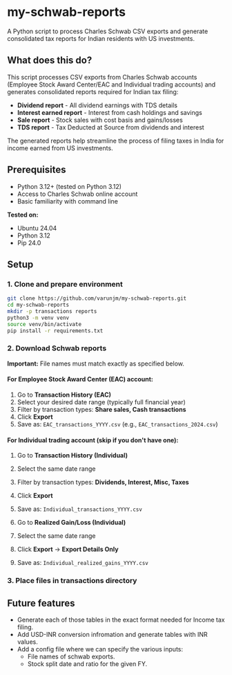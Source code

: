 # my-schwab-reports

A Python script to process Charles Schwab CSV exports and generate consolidated tax reports for Indian residents with US investments.

## What does this do?

This script processes CSV exports from Charles Schwab accounts (Employee Stock Award Center/EAC and Individual trading accounts) and generates consolidated reports required for Indian tax filing:

- **Dividend report** - All dividend earnings with TDS details
- **Interest earned report** - Interest from cash holdings and savings
- **Sale report** - Stock sales with cost basis and gains/losses
- **TDS report** - Tax Deducted at Source from dividends and interest

The generated reports help streamline the process of filing taxes in India for income earned from US investments.

## Prerequisites

- Python 3.12+ (tested on Python 3.12)
- Access to Charles Schwab online account
- Basic familiarity with command line

**Tested on:**
- Ubuntu 24.04
- Python 3.12
- Pip 24.0

## Setup

### 1. Clone and prepare environment
```bash
git clone https://github.com/varunjm/my-schwab-reports.git
cd my-schwab-reports
mkdir -p transactions reports
python3 -m venv venv
source venv/bin/activate
pip install -r requirements.txt
```

### 2. Download Schwab reports

**Important:** File names must match exactly as specified below.

#### For Employee Stock Award Center (EAC) account:
1. Go to **Transaction History (EAC)**
2. Select your desired date range (typically full financial year)
3. Filter by transaction types: **Share sales, Cash transactions**
4. Click **Export**
5. Save as: `EAC_transactions_YYYY.csv` (e.g., `EAC_transactions_2024.csv`)

#### For Individual trading account (skip if you don't have one):
1. Go to **Transaction History (Individual)**
2. Select the same date range
3. Filter by transaction types: **Dividends, Interest, Misc, Taxes**
4. Click **Export**
5. Save as: `Individual_transactions_YYYY.csv`

1. Go to **Realized Gain/Loss (Individual)**
2. Select the same date range
3. Click **Export** → **Export Details Only**
4. Save as: `Individual_realized_gains_YYYY.csv`

### 3. Place files in transactions directory

## Future features
- Generate each of those tables in the exact format needed for Income tax filing.
- Add USD-INR conversion infromation and generate tables with INR values.
- Add a config file where we can specify the various inputs:
    - File names of schwab exports.
    - Stock split date and ratio for the given FY.